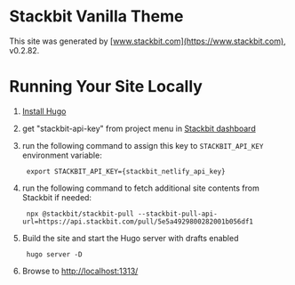 # Stackbit Vanilla Theme

This site was generated by [www.stackbit.com](https://www.stackbit.com), v0.2.82.

# Running Your Site Locally

1. [Install Hugo](https://gohugo.io/getting-started/quick-start/#step-1-install-hugo)

1. get "stackbit-api-key" from project menu in [Stackbit dashboard](https://app.stackbit.com/dashboard)

1. run the following command to assign this key to `STACKBIT_API_KEY` environment variable:

        export STACKBIT_API_KEY={stackbit_netlify_api_key}

1. run the following command to fetch additional site contents from Stackbit if needed:

        npx @stackbit/stackbit-pull --stackbit-pull-api-url=https://api.stackbit.com/pull/5e5a4929800282001b056df1

1. Build the site and start the Hugo server with drafts enabled

        hugo server -D

1. Browse to [http://localhost:1313/](http://localhost:1313/)

